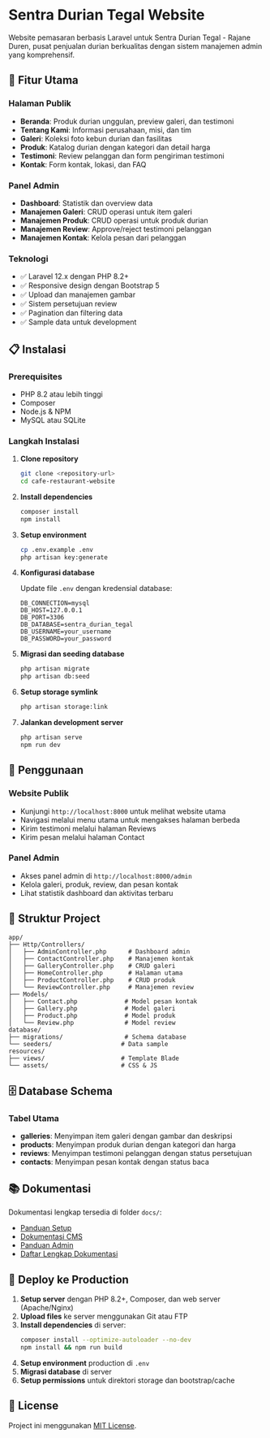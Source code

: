 # Sentra Durian Tegal Website

Website pemasaran berbasis Laravel untuk Sentra Durian Tegal - Rajane Duren, pusat penjualan durian berkualitas dengan sistem manajemen admin yang komprehensif.

## 🚀 Fitur Utama

### Halaman Publik
- **Beranda**: Produk durian unggulan, preview galeri, dan testimoni
- **Tentang Kami**: Informasi perusahaan, misi, dan tim
- **Galeri**: Koleksi foto kebun durian dan fasilitas
- **Produk**: Katalog durian dengan kategori dan detail harga
- **Testimoni**: Review pelanggan dan form pengiriman testimoni
- **Kontak**: Form kontak, lokasi, dan FAQ

### Panel Admin
- **Dashboard**: Statistik dan overview data
- **Manajemen Galeri**: CRUD operasi untuk item galeri
- **Manajemen Produk**: CRUD operasi untuk produk durian
- **Manajemen Review**: Approve/reject testimoni pelanggan
- **Manajemen Kontak**: Kelola pesan dari pelanggan

### Teknologi
- ✅ Laravel 12.x dengan PHP 8.2+
- ✅ Responsive design dengan Bootstrap 5
- ✅ Upload dan manajemen gambar
- ✅ Sistem persetujuan review
- ✅ Pagination dan filtering data
- ✅ Sample data untuk development

## 📋 Instalasi

### Prerequisites
- PHP 8.2 atau lebih tinggi
- Composer
- Node.js & NPM
- MySQL atau SQLite

### Langkah Instalasi

1. **Clone repository**
   ```bash
   git clone <repository-url>
   cd cafe-restaurant-website
   ```

2. **Install dependencies**
   ```bash
   composer install
   npm install
   ```

3. **Setup environment**
   ```bash
   cp .env.example .env
   php artisan key:generate
   ```

4. **Konfigurasi database**
   
   Update file `.env` dengan kredensial database:
   ```env
   DB_CONNECTION=mysql
   DB_HOST=127.0.0.1
   DB_PORT=3306
   DB_DATABASE=sentra_durian_tegal
   DB_USERNAME=your_username
   DB_PASSWORD=your_password
   ```

5. **Migrasi dan seeding database**
   ```bash
   php artisan migrate
   php artisan db:seed
   ```

6. **Setup storage symlink**
   ```bash
   php artisan storage:link
   ```

7. **Jalankan development server**
   ```bash
   php artisan serve
   npm run dev
   ```

## 🎯 Penggunaan

### Website Publik
- Kunjungi `http://localhost:8000` untuk melihat website utama
- Navigasi melalui menu utama untuk mengakses halaman berbeda
- Kirim testimoni melalui halaman Reviews
- Kirim pesan melalui halaman Contact

### Panel Admin
- Akses panel admin di `http://localhost:8000/admin`
- Kelola galeri, produk, review, dan pesan kontak
- Lihat statistik dashboard dan aktivitas terbaru

## 📁 Struktur Project

```
app/
├── Http/Controllers/
│   ├── AdminController.php      # Dashboard admin
│   ├── ContactController.php    # Manajemen kontak
│   ├── GalleryController.php    # CRUD galeri
│   ├── HomeController.php       # Halaman utama
│   ├── ProductController.php    # CRUD produk
│   └── ReviewController.php     # Manajemen review
├── Models/
│   ├── Contact.php             # Model pesan kontak
│   ├── Gallery.php             # Model galeri
│   ├── Product.php             # Model produk
│   └── Review.php              # Model review
database/
├── migrations/                 # Schema database
└── seeders/                   # Data sample
resources/
├── views/                     # Template Blade
└── assets/                    # CSS & JS
```

## 🗄️ Database Schema

### Tabel Utama
- **galleries**: Menyimpan item galeri dengan gambar dan deskripsi
- **products**: Menyimpan produk durian dengan kategori dan harga
- **reviews**: Menyimpan testimoni pelanggan dengan status persetujuan
- **contacts**: Menyimpan pesan kontak dengan status baca

## 📚 Dokumentasi

Dokumentasi lengkap tersedia di folder `docs/`:
- [Panduan Setup](docs/SETUP_TESTING_GUIDE.md)
- [Dokumentasi CMS](docs/CMS_DOCUMENTATION.md)
- [Panduan Admin](docs/ADMIN_LOGIN_GUIDE.md)
- [Daftar Lengkap Dokumentasi](docs/README.md)

## 🚀 Deploy ke Production

1. **Setup server** dengan PHP 8.2+, Composer, dan web server (Apache/Nginx)
2. **Upload files** ke server menggunakan Git atau FTP
3. **Install dependencies** di server:
   ```bash
   composer install --optimize-autoloader --no-dev
   npm install && npm run build
   ```
4. **Setup environment** production di `.env`
5. **Migrasi database** di server
6. **Setup permissions** untuk direktori storage dan bootstrap/cache

## 📄 License

Project ini menggunakan [MIT License](LICENSE).
